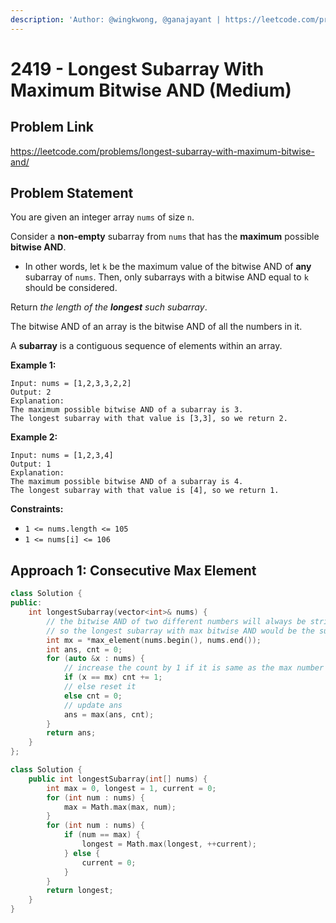 ```yaml
---
description: 'Author: @wingkwong, @ganajayant | https://leetcode.com/problems/longest-subarray-with-maximum-bitwise-and/'
---
```


# 2419 - Longest Subarray With Maximum Bitwise AND (Medium) 

## Problem Link

https://leetcode.com/problems/longest-subarray-with-maximum-bitwise-and/

## Problem Statement

You are given an integer array `nums` of size `n`.

Consider a **non-empty** subarray from `nums` that has the **maximum** possible **bitwise AND**.

- In other words, let `k` be the maximum value of the bitwise AND of **any** subarray of `nums`. Then, only subarrays with a bitwise AND equal to `k` should be considered.

Return *the length of the **longest** such subarray*.

The bitwise AND of an array is the bitwise AND of all the numbers in it.

A **subarray** is a contiguous sequence of elements within an array.

**Example 1:**

```
Input: nums = [1,2,3,3,2,2]
Output: 2
Explanation:
The maximum possible bitwise AND of a subarray is 3.
The longest subarray with that value is [3,3], so we return 2.
```

**Example 2:**

```
Input: nums = [1,2,3,4]
Output: 1
Explanation:
The maximum possible bitwise AND of a subarray is 4.
The longest subarray with that value is [4], so we return 1.
```

**Constraints:**

- `1 <= nums.length <= 105`
- `1 <= nums[i] <= 106`

## Approach 1: Consecutive Max Element 

<Tabs>
<TabItem value="cpp" label="C++">
<SolutionAuthor name="@wingkwong"/>

```cpp
class Solution {
public:
    int longestSubarray(vector<int>& nums) {
        // the bitwise AND of two different numbers will always be strictly less than the maximum of those two numbers
        // so the longest subarray with max bitwise AND would be the subarray containing only the max numbers
        int mx = *max_element(nums.begin(), nums.end());
        int ans, cnt = 0;
        for (auto &x : nums) {
            // increase the count by 1 if it is same as the max number
            if (x == mx) cnt += 1;
            // else reset it
            else cnt = 0;
            // update ans
            ans = max(ans, cnt);
        }
        return ans;
    }
};
```

</TabItem>
<TabItem value="java" label="Java">
<SolutionAuthor name="@ganajayant"/>

```cpp
class Solution {
    public int longestSubarray(int[] nums) {
        int max = 0, longest = 1, current = 0;
        for (int num : nums) {
            max = Math.max(max, num);
        }
        for (int num : nums) {
            if (num == max) {
                longest = Math.max(longest, ++current);
            } else {
                current = 0;
            }
        }
        return longest;
    }
}
```

</TabItem>
</Tabs>